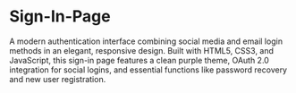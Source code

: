 # Sign-In-Page
A modern authentication interface combining social media and email login methods in an elegant, responsive design. Built with HTML5, CSS3, and JavaScript, this sign-in page features a clean purple theme, OAuth 2.0 integration for social logins, and essential functions like password recovery and new user registration.
